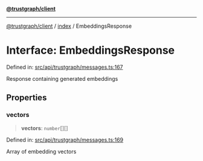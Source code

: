 [**@trustgraph/client**](../../README.md)

***

[@trustgraph/client](../../README.md) / [index](../README.md) / EmbeddingsResponse

# Interface: EmbeddingsResponse

Defined in: [src/api/trustgraph/messages.ts:167](https://github.com/trustgraph-ai/trustgraph-ts-client/blob/dd779923b4eaffccd17ba61aaee70d2766e28e49/src/api/trustgraph/messages.ts#L167)

Response containing generated embeddings

## Properties

### vectors

> **vectors**: `number`[][]

Defined in: [src/api/trustgraph/messages.ts:169](https://github.com/trustgraph-ai/trustgraph-ts-client/blob/dd779923b4eaffccd17ba61aaee70d2766e28e49/src/api/trustgraph/messages.ts#L169)

Array of embedding vectors
